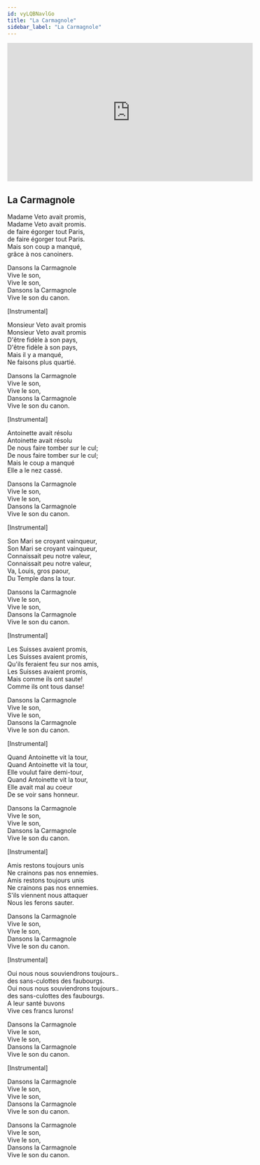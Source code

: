 ```yaml
---
id: vyLQBNavlGo
title: "La Carmagnole"
sidebar_label: "La Carmagnole"
---
```


<div class="video-float-container">
  <iframe
    width="560"
    height="315"
    src="https://www.youtube.com/embed/vyLQBNavlGo"
    title="YouTube video player"
    frameborder="0"
    allow="accelerometer; autoplay; clipboard-write; encrypted-media; gyroscope; picture-in-picture; web-share"
    referrerpolicy="strict-origin-when-cross-origin"
    allowfullscreen
  ></iframe>
</div>

## La Carmagnole

Madame Veto avait promis,  
Madame Veto avait promis.  
de faire égorger tout Paris,  
de faire égorger tout Paris.  
Mais son coup a manqué,  
grâce à nos canoiners.

Dansons la Carmagnole  
Vive le son,  
Vive le son,  
Dansons la Carmagnole  
Vive le son du canon.

[Instrumental]

Monsieur Veto avait promis  
Monsieur Veto avait promis  
D'être fidèle à son pays,  
D'être fidèle à son pays,  
Mais il y a manqué,  
Ne faisons plus quartié.

Dansons la Carmagnole  
Vive le son,  
Vive le son,  
Dansons la Carmagnole  
Vive le son du canon.

[Instrumental]

Antoinette avait résolu  
Antoinette avait résolu  
De nous faire tomber sur le cul;   
De nous faire tomber sur le cul;  
Mais le coup a manqué  
Elle a le nez cassé.

Dansons la Carmagnole  
Vive le son,  
Vive le son,  
Dansons la Carmagnole  
Vive le son du canon.

[Instrumental]

Son Mari se croyant vainqueur,   
Son Mari se croyant vainqueur,  
Connaissait peu notre valeur,  
Connaissait peu notre valeur,  
Va, Louis, gros paour,  
Du Temple dans la tour.

Dansons la Carmagnole  
Vive le son,  
Vive le son,  
Dansons la Carmagnole  
Vive le son du canon.

[Instrumental]

Les Suisses avaient promis,  
Les Suisses avaient promis,  
Qu'ils feraient feu sur nos amis,  
Les Suisses avaient promis,  
Mais comme ils ont saute!  
Comme ils ont tous danse!

Dansons la Carmagnole  
Vive le son,  
Vive le son,  
Dansons la Carmagnole  
Vive le son du canon.

[Instrumental]

Quand Antoinette vit la tour,  
Quand Antoinette vit la tour,  
Elle voulut faire demi-tour,  
Quand Antoinette vit la tour,  
Elle avait mal au coeur  
De se voir sans honneur.

Dansons la Carmagnole  
Vive le son,  
Vive le son,  
Dansons la Carmagnole  
Vive le son du canon.

[Instrumental]

Amis restons toujours unis  
Ne crainons pas nos ennemies.  
Amis restons toujours unis  
Ne crainons pas nos ennemies.  
S'ils viennent nous attaquer  
Nous les ferons sauter.

Dansons la Carmagnole  
Vive le son,  
Vive le son,  
Dansons la Carmagnole  
Vive le son du canon.

[Instrumental]

Oui nous nous souviendrons toujours..  
des sans-culottes des faubourgs.  
Oui nous nous souviendrons toujours..  
des sans-culottes des faubourgs.  
A leur santé buvons  
Vive ces francs lurons!

Dansons la Carmagnole  
Vive le son,  
Vive le son,  
Dansons la Carmagnole  
Vive le son du canon.

[Instrumental]

Dansons la Carmagnole  
Vive le son,  
Vive le son,  
Dansons la Carmagnole  
Vive le son du canon.

Dansons la Carmagnole  
Vive le son,  
Vive le son,  
Dansons la Carmagnole  
Vive le son du canon.
